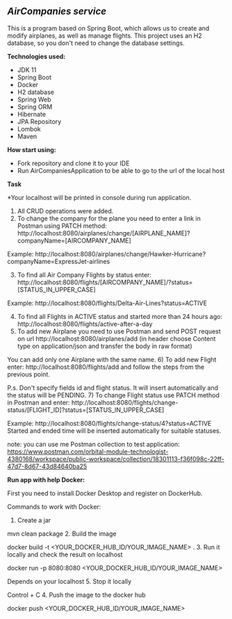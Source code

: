 *AirCompanies service*
-
This is a program based on Spring Boot, which allows us to create and modify airplanes, as well as manage flights.
This project uses an H2 database, so you don't need to change the database settings.

**Technologies used:**
- JDK 11
- Spring Boot
- Docker
- H2 database
- Spring Web
- Spring ORM
- Hibernate
- JPA Repository
- Lombok
- Maven

**How start using:**
- Fork repository and clone it to your IDE
- Run AirCompaniesApplication to be able to go to the url of the local host

**Task**

*Your localhost will be printed in console during run application.

1) All CRUD operations were added.
2) To change the company for the plane you need to enter a link in Postman using PATCH method:
   http://localhost:8080/airplanes/change/[AIRPLANE_NAME]?companyName=[AIRCOMPANY_NAME]

Example: http://localhost:8080/airplanes/change/Hawker-Hurricane?companyName=ExpressJet-airlines

3) To find all Air Company Flights by status enter: http://localhost:8080/flights/[AIRCOMPANY_NAME]/?status=[STATUS_IN_UPPER_CASE]
   
Example: http://localhost:8080/flights/Delta-Air-Lines?status=ACTIVE

4) To find all Flights in ACTIVE status and started more than 24 hours ago: http://localhost:8080/flights/active-after-a-day
5) To add new Airplane you need to use Postman and send POST request on url http://localhost:8080/airplanes/add (in header choose Content type on application/json and transfer the body in raw format)

You can add only one Airplane with the same name.
6) To add new Flight enter: http://localhost:8080/flights/add and follow the steps from the previous point.

P.s. Don't specify fields id and flight status. It will insert automatically and the status will be PENDING.
7) To change Flight status use PATCH method in Postman and enter: http://localhost:8080/flights/change-status/[FLIGHT_ID]?status=[STATUS_IN_UPPER_CASE]

Example: http://localhost:8080/flights/change-status/4?status=ACTIVE
Started and ended time will be inserted automatically for suitable statuses. 

note: you can use me Postman collection to test application: https://www.postman.com/orbital-module-technologist-4380168/workspace/public-workspace/collection/18301113-f36f098c-22ff-47d7-8d67-43d84640ba25

**Run app with help Docker:**

First you need to install Docker Desktop and register on DockerHub.

Commands to work with Docker:
1. Create a jar

mvn clean package
2. Build the image

docker build -t <YOUR_DOCKER_HUB_ID/YOUR_IMAGE_NAME> .
3. Run it locally and check the result on localhost

docker run -p 8080:8080 <YOUR_DOCKER_HUB_ID/YOUR_IMAGE_NAME>

Depends on your localhost
5. Stop it locally

Control + C
4. Push the image to the docker hub

docker push <YOUR_DOCKER_HUB_ID/YOUR_IMAGE_NAME>
  

